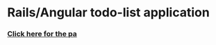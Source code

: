 # Rails/Angular todo-list application
### [Click here for the pa](https://github.com/youssef1337/todo_app_angular)

## 
